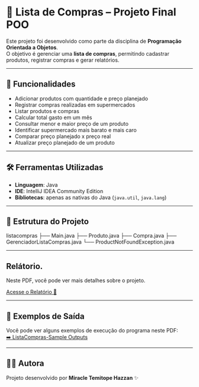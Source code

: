 # 🛒 Lista de Compras – Projeto Final POO  

Este projeto foi desenvolvido como parte da disciplina de **Programação Orientada a Objetos**.  
O objetivo é gerenciar uma **lista de compras**, permitindo cadastrar produtos, registrar compras e gerar relatórios.  

---

## 🚀 Funcionalidades  
- Adicionar produtos com quantidade e preço planejado  
- Registrar compras realizadas em supermercados  
- Listar produtos e compras  
- Calcular total gasto em um mês  
- Consultar menor e maior preço de um produto  
- Identificar supermercado mais barato e mais caro  
- Comparar preço planejado x preço real  
- Atualizar preço planejado de um produto  

---

## 🛠️ Ferramentas Utilizadas  
- **Linguagem**: Java  
- **IDE**: IntelliJ IDEA Community Edition  
- **Bibliotecas**: apenas as nativas do Java (`java.util`, `java.lang`)  

---

## 📂 Estrutura do Projeto  
listacompras
├── Main.java
├── Produto.java
├── Compra.java
├── GerenciadorListaCompras.java
└── ProductNotFoundException.java

---
## Relátorio.
 Neste PDF, você pode ver mais detalhes sobre o projeto.

[Acesse o Relatório 📄](https://github.com/bloomingmiracle/FinalProject-ListaDeCompras/blob/main/Final%20Project%20Report.pdf)

---
## 📄 Exemplos de Saída  

Você pode ver alguns exemplos de execução do programa neste PDF:  
[➡️ ListaCompras-Sample Outputs](https://github.com/bloomingmiracle/FinalProject-ListaDeCompras/blob/main/ListaCompras-SampleOutputs.pdf)

---

## 👩‍💻 Autora
Projeto desenvolvido por **Miracle Temitope Hazzan** ✨

